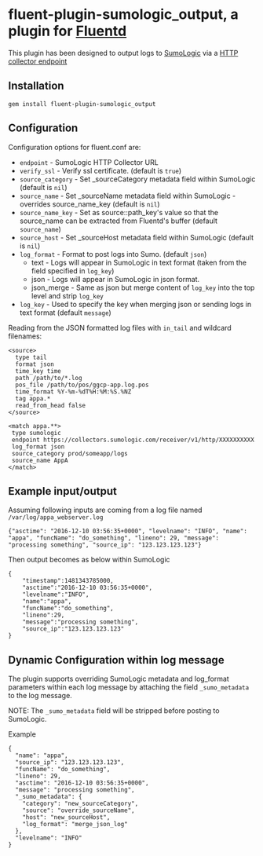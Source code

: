 # fluent-plugin-sumologic_output, a plugin for [Fluentd](http://fluentd.org)

This plugin has been designed to output logs to [SumoLogic](http://www.sumologic.com) via a [HTTP collector endpoint](http://help.sumologic.com/Send_Data/Sources/02Sources_for_Hosted_Collectors/HTTP_Source)

## Installation

    gem install fluent-plugin-sumologic_output

## Configuration

Configuration options for fluent.conf are:

* `endpoint` - SumoLogic HTTP Collector URL
* `verify_ssl` - Verify ssl certificate. (default is `true`)
* `source_category` - Set _sourceCategory metadata field within SumoLogic (default is `nil`)
* `source_name` - Set _sourceName metadata field within SumoLogic - overrides source_name_key (default is `nil`)
* `source_name_key` - Set as source::path_key's value so that the source_name can be extracted from Fluentd's buffer (default `source_name`)
* `source_host` - Set _sourceHost metadata field within SumoLogic (default is `nil`)
* `log_format` - Format to post logs into Sumo. (default `json`)
  * text - Logs will appear in SumoLogic in text format (taken from the field specified in `log_key`)
  * json - Logs will appear in SumoLogic in json format.
  * json_merge - Same as json but merge content of `log_key` into the top level and strip `log_key`
* `log_key` - Used to specify the key when merging json or sending logs in text format (default `message`)

Reading from the JSON formatted log files with `in_tail` and wildcard filenames:
```
<source>
  type tail
  format json
  time_key time
  path /path/to/*.log
  pos_file /path/to/pos/ggcp-app.log.pos
  time_format %Y-%m-%dT%H:%M:%S.%NZ
  tag appa.*
  read_from_head false
</source>

<match appa.**>
 type sumologic
 endpoint https://collectors.sumologic.com/receiver/v1/http/XXXXXXXXXX
 log_format json
 source_category prod/someapp/logs
 source_name AppA
</match>
```

## Example input/output

Assuming following inputs are coming from a log file named `/var/log/appa_webserver.log`
```
{"asctime": "2016-12-10 03:56:35+0000", "levelname": "INFO", "name": "appa", "funcName": "do_something", "lineno": 29, "message": "processing something", "source_ip": "123.123.123.123"}
```

Then output becomes as below within SumoLogic
```
{
    "timestamp":1481343785000,
    "asctime":"2016-12-10 03:56:35+0000",
    "levelname":"INFO",
    "name":"appa",
    "funcName":"do_something",
    "lineno":29,
    "message":"processing something",
    "source_ip":"123.123.123.123"
}
```

## Dynamic Configuration within log message

The plugin supports overriding SumoLogic metadata and log_format parameters within each log message by attaching the field `_sumo_metadata` to the log message.

NOTE: The `_sumo_metadata` field will be stripped before posting to SumoLogic.

Example

```
{
  "name": "appa",
  "source_ip": "123.123.123.123",
  "funcName": "do_something",
  "lineno": 29,
  "asctime": "2016-12-10 03:56:35+0000",
  "message": "processing something",
  "_sumo_metadata": {
    "category": "new_sourceCategory",
    "source": "override_sourceName",
    "host": "new_sourceHost",
    "log_format": "merge_json_log"
  },
  "levelname": "INFO"
}
```
